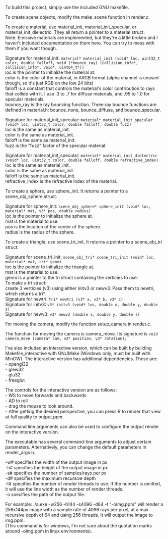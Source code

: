 To build this project, simply use the included GNU makefile.  
  
To create scene objects, modify the make_scene function in render.c.  
  
  
To create a material, use material_init, material_init_specular, or material_init_dielectric. They all return a pointer to a material struct.  
Note: Emissive materials are implemented, but they're a little broken and I haven't included documentation on them here. You can try to mess with them if you want though.
  
Signature for material_init: ```material* material_init (void* loc, uint32_t color, double falloff, void (*bounce_ray) (collision_info*, collision_info*, void*, uint64_t*))```  
	loc is the pointer to initialize the material at.  
	color is the color of the material, in ARGB format (alpha channel is unused though, so it's just RGB on the low 24 bits)  
	falloff is a constant that controls the material's color contribution to rays that collide with it. I use .3 to .7 for diffuse materials, and .95 to 1.0 for specular materials.  
	bounce_ray is the ray bouncing function. Three ray bounce functions are defined in material.h: bounce_none, bounce_diffuse, and bounce_specular.  
	  
Signature for material_init_specular: ```material* material_init_specular (void* loc, uint32_t color, double falloff, double fuzz)```  
	loc is the same as material_init.  
	color is the same as material_init.  
	falloff is the same as material_init.  
	fuzz is the "fuzz" factor of the specular material.  
  
Signature for material_init_specular: ```material* material_init_dielectric (void* loc, uint32_t color, double falloff, double refractive_index)```  
	loc is the same as material_init.  
	color is the same as material_init.  
	falloff is the same as material_init.  
	refractive_index is the refractive index of the material.  
  
To create a sphere, use sphere_init. It returns a pointer to a scene_obj_sphere struct.  
  
Signature for sphere_init: ```scene_obj_sphere* sphere_init (void* loc, material* mat, v3* pos, double radius)```  
	loc is the pointer to initialize the sphere at.  
	mat is the material to use.  
	pos is the location of the center of the sphere.  
	radius is the radius of the sphere.  
  
  
To create a triangle, use scene_tri_init. It returns a pointer to a scene_obj_tri struct.  
  
Signature for scene_tri_init: ```scene_obj_tri* scene_tri_init (void* loc, material* mat, tri* geom)```  
	loc is the pointer to initialize the triangle at.  
	mat is the material to use.  
	geom is a pointer to the tri struct containing the verticies to use.  
To make a tri struct:  
	create 3 verticies (v3) using either initv3 or newv3. Pass them to newtri, which returns a tri*.  
Signature for newtri: ```tri* newtri (v3* a, v3* b, v3* c)```  
Signature for initv3: ```v3* initv3 (void* loc, double x, double y, double z)```  
Signature for newv3: ```v3* newv3 (double x, double y, double z)```  
  
  
For moving the camera, modify the function setup_camera in render.c.  
  
The function for moving the camera is camera_move. Its signature is ```void camera_move (camera* cam, v3* position, v3* rotation);```  
  
  
I've also included an interactive version, which can be built by building Makefile_interactive with GNUMake (Windows only, must be built with MinGW).
The interactive version has additional dependencies. These are:  
	- opengl32  
	- glew32  
	- glu32  
	- freeglut  
	  
The controls for the interactive version are as follows:  
	- WS to move forwards and backwards  
	- AD to roll  
	- drag the mouse to look around.  
	- After getting the desired perspective, you can press R to render that view at full quality to output.ppm.  
	  
Command line arguments can also be used to configure the output render on the interactive version.  
  
  
The executable has several command-line arguments to adjust certain parameters. Alternatively, you can change the default parameters in render_args.h.  
  
-w# specifies the width of the output image in px  
-h# specifies the height of the output image in px  
-s# specifies the number of samples/rays per px  
-d# specifies the maximum recursive depth  
-t# specifies the number of render threads to use. If the number is omitted, it will use the line width as the number of render threads.  
-o soecifies the path of the output file.  
  
For example: ./a.exe -w256 -h144 -s4096 -d64 -t "-oimg.ppm" will render a 256x144px image with a sample rate of 4096 rays per pixel, at a max recursive depth of 64 and using 256 threads. It will output the image to img.ppm.  
(This command is for windows, I'm not sure about the quotation marks around -oimg.ppm in linux environments).  